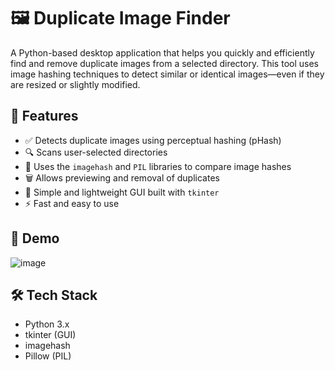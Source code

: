 # 🖼️ Duplicate Image Finder

A Python-based desktop application that helps you quickly and efficiently find and remove duplicate images from a selected directory. This tool uses image hashing techniques to detect similar or identical images—even if they are resized or slightly modified.

## 🚀 Features

- ✅ Detects duplicate images using perceptual hashing (pHash)
- 🔍 Scans user-selected directories
- 🧠 Uses the `imagehash` and `PIL` libraries to compare image hashes
- 🗑️ Allows previewing and removal of duplicates
- 🧰 Simple and lightweight GUI built with `tkinter`
- ⚡ Fast and easy to use

## 📸 Demo

![image](https://github.com/user-attachments/assets/0f1bbefa-1948-4b3d-b1be-4a413318c1b1)


## 🛠️ Tech Stack

- Python 3.x
- tkinter (GUI)
- imagehash
- Pillow (PIL)
